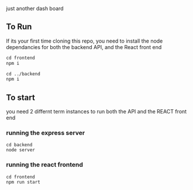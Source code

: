 just another dash board


## To Run

If its your first time cloning this repo, you need to install the node dependancies for both the backend API, and the React front end

```md
cd frontend
npm i

cd ../backend
npm i
```

## To start

you need 2 differnt term instances to run both the API and the REACT front end

### running the express server

```
cd backend
node server
```

### running the react frontend
```
cd frontend
npm run start
```